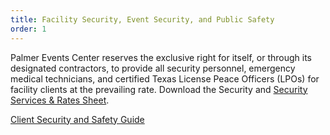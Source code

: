 ```yaml
---
title: Facility Security, Event Security, and Public Safety
order: 1
---
```


Palmer Events Center reserves the exclusive right for itself, or through its designated contractors, to provide all security personnel, emergency medical technicians, and certified Texas License Peace Officers (LPOs) for facility clients at the prevailing rate. Download the Security and [Security Services & Rates Sheet](https://assets.palmereventscenter.com/2023/Security_Rate_Sheet_FY2023-24.pdf).

[Client Security and Safety Guide](https://assets.palmereventscenter.com/2023/ACCD_Client_Resources___Safety_Plan_2022.pdf)
